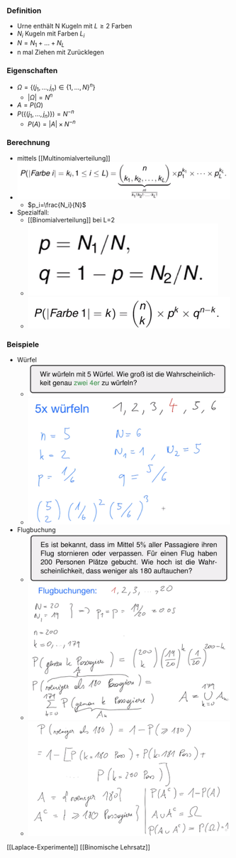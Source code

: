 ### Definition
+ Urne enthält N Kugeln mit $L ≥ 2$ Farben
+ $N_i$ Kugeln mit Farben $L_i$
+ $N=N_1+...+N_L$
+ n mal Ziehen mit Zurücklegen

### Eigenschaften
+ $Ω=\{(j_1,...,j_n)∈\{1,...,N\}^n\}$
	+ $|Ω|=N^n$
+ $A=P(Ω)$
+ $P(\{(j_1,...,j_n)\})=N^{-n}$
	+ $P(A)=|A|×N^{-n}$

### Berechnung
+ mittels [[Multinomialverteilung]]
+ ![](Pasted%20image%2020221004161704.png)
	+ $p_i=\frac{N_i}{N}$
+ Spezialfall:
	+ [[Binomialverteilung]] bei L=2
	+ ![](Pasted%20image%2020221004162222.png)
	+ ![](Pasted%20image%2020221004162239.png)

### Beispiele  
+ Würfel
	+ ![](Pasted%20image%2020221004162411.png)
	+ ![](Pasted%20image%2020221004162637.png)
+ Flugbuchung
	+ ![](Pasted%20image%2020221004162406.png)
	+ ![](Pasted%20image%2020221004163045.png)
	+ ![](Pasted%20image%2020221004163157.png)

[[Laplace-Experimente]] [[Binomische Lehrsatz]] 